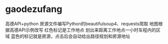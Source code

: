 # gaodezufang
高德API+python
房源文件编写Python的beautifulsoup4、requests爬取
地图根据高德API示例改写
红色标记是工作地点
划出来距离工作地点一小时车程内的区域
蓝色的标记就是房源，点击后会自动给出路径规划和房源地址
